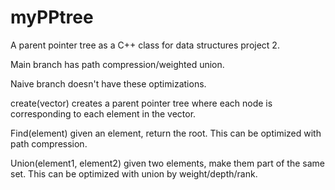 # myPPtree
A parent pointer tree as a C++ class for data structures project 2.

Main branch has path compression/weighted union.

Naive branch doesn't have these optimizations.


create(vector) creates a parent pointer tree where each node is corresponding to each element in the vector.

Find(element) given an element, return the root. This can be optimized with path compression.

Union(element1, element2) given two elements, make them part of the same set. This can be optimized with union by weight/depth/rank.